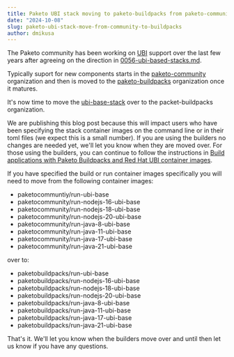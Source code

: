 ```yaml
---
title: Paketo UBI stack moving to paketo-buildpacks from paketo-community
date: "2024-10-08"
slug: paketo-ubi-stack-move-from-community-to-buildpacks
author: dmikusa
---
```


The Paketo community has been working on [UBI](https://www.redhat.com/en/blog/introducing-red-hat-universal-base-image)
support over the last few years after agreeing on the direction in
[0056-ubi-based-stacks.md](https://github.com/paketo-buildpacks/rfcs/blob/main/text/0056-ubi-based-stacks.md).

Typically suport for new components starts in the
[paketo-community](https://github.com/paketo-community) organization and then is moved to the
[paketo-buildpacks](https://github.com/paketo-buildpacks) organization once it matures.

It's now time to move the [ubi-base-stack](https://github.com/paketo-community/ubi-base-stack) over
to the packet-buildpacks organization.

We are publishing this blog post because this will impact users who have been specifying the stack container
images on the command line or in their toml files (we expect this is a small number). If you are
using the builders no changes are needed yet, we'll let you know when they are moved over.
For those using the builders, you can continue to follow the instructions in
[Build applications with Paketo Buildpacks and Red Hat UBI container images](https://developers.redhat.com/articles/2024/06/18/build-applications-paketo-buildpacks-and-red-hat-ubi-container-images).

If you have specified the build or run container images specifically you will need to move from the following
container images:

* paketocommuntiy/run-ubi-base
* paketocommunity/run-nodejs-16-ubi-base
* paketocommunity/run-nodejs-18-ubi-base
* paketocommunity/run-nodejs-20-ubi-base
* paketocommunity/run-java-8-ubi-base
* paketocommunity/run-java-11-ubi-base
* paketocommunity/run-java-17-ubi-base
* paketocommunity/run-java-21-ubi-base

over to:

* paketobuildpacks/run-ubi-base
* paketobuildpacks/run-nodejs-16-ubi-base
* paketobuildpacks/run-nodejs-18-ubi-base
* paketobuildpacks/run-nodejs-20-ubi-base
* paketobuildpacks/run-java-8-ubi-base
* paketobuildpacks/run-java-11-ubi-base
* paketobuildpacks/run-java-17-ubi-base
* paketobuildpacks/run-java-21-ubi-base


That's it. We'll let you know when the builders move over and until then let us know if you
have any questions.
